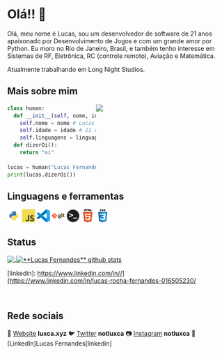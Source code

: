 # Olá!! 👋

Olá, meu nome é Lucas, sou um desenvolvedor de software de 21 anos apaixonado por Desenvolvimento de Jogos e com um grande amor por Python. Eu moro no Rio de Janeiro, Brasil, e também tenho interesse em Sistemas de RF, Eletrônica, RC (controle remoto), Aviação e Matemática.

Atualmente trabalhando em Long Night Studios.

## Mais sobre mim

<img align="right" width="300" src="https://i2.wp.com/allhtaccess.info/wp-content/uploads/2018/03/programming.gif?fit=1281%2C716&ssl=1" />

```python
class human:
  def __init__(self, nome, idade, linguagens):
    self.nome = nome # Lucas Fernandes
    self.idade = idade # 21 anos
    self.linguagens = linguagens # Python, C++, Rust, C#
  def dizerOi():
    return "oi"
  
lucas = human("Lucas Fernandes", "21 anos", "Python, C++, Rust, C#")
print(lucas.dizerOi())
```

## Linguagens e ferramentas

<code><img height="30" src="https://raw.githubusercontent.com/github/explore/80688e429a7d4ef2fca1e82350fe8e3517d3494d/topics/python/python.png"></code>
<code><img height="30" src="https://raw.githubusercontent.com/github/explore/80688e429a7d4ef2fca1e82350fe8e3517d3494d/topics/javascript/javascript.png"></code>
<code><img height="30" src="https://raw.githubusercontent.com/github/explore/80688e429a7d4ef2fca1e82350fe8e3517d3494d/topics/visual-studio-code/visual-studio-code.png"></code>
<code><img height="30" src="https://raw.githubusercontent.com/github/explore/80688e429a7d4ef2fca1e82350fe8e3517d3494d/topics/git/git.png"></code>
<code><img height="30" src="https://raw.githubusercontent.com/github/explore/80688e429a7d4ef2fca1e82350fe8e3517d3494d/topics/terminal/terminal.png"></code>
<code><img height="30" src="https://raw.githubusercontent.com/github/explore/80688e429a7d4ef2fca1e82350fe8e3517d3494d/topics/html/html.png"></code>
<code><img height="30" src="https://raw.githubusercontent.com/github/explore/80688e429a7d4ef2fca1e82350fe8e3517d3494d/topics/css/css.png"></code>

## Status

<a href="https://github.com/notluxca">
  <img align="center" src="https://github-readme-stats.vercel.app/api/top-langs/?username=notluxca&theme=dracula&hide_langs_below=1" />
</a>

<a href="https://github.com/notluxaca">
 <img align="center" src="https://github-readme-stats.vercel.app/api?username=notluxca&show_icons=true&theme=dracula&line_height=27" alt="**Lucas Fernandes** github stats"/>
</a>

[website]: https://luxca.xyz
[twitter]: https://twitter.com/notluxca
[instagram]: https://www.instagram.com/notluxca/
[linkedin]: https://www.linkedin.com/in//](https://www.linkedin.com/in/lucas-rocha-fernandes-016505230/

<br>

## Rede sociais

🏡 [Website][website] **luxca.xyz**
🐦 [Twitter][twitter] **notluxca**
📷 [Instagram][instagram] **notluxca**
👔 [LinkedIn]Lucas Fernandes[linkedin]
